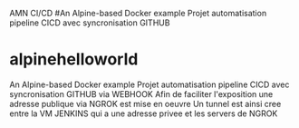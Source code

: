 AMN CI/CD
#An Alpine-based Docker example Projet automatisation pipeline CICD avec syncronisation GITHUB
# alpinehelloworld
An Alpine-based Docker example
Projet automatisation pipeline CICD
avec syncronisation GITHUB via WEBHOOK
Afin de faciliter l'exposition une adresse publique via NGROK est mise en oeuvre
Un tunnel est ainsi cree entre la VM JENKINS qui a une adresse privee et les servers
de NGROK
